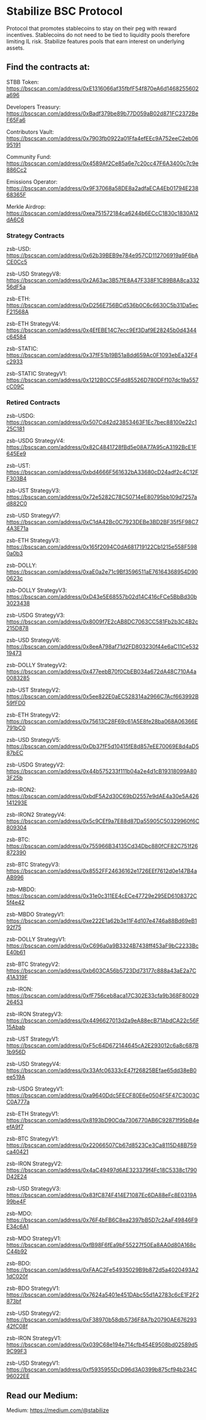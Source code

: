 # Stabilize BSC Protocol
Protocol that promotes stablecoins to stay on their peg with reward incentives. Stablecoins do not need to be tied to liquidity pools therefore limiting IL risk. Stabilize features pools that earn interest on underlying assets.

## Find the contracts at:
STBB Token: https://bscscan.com/address/0xE1316066af35fbfF54f870eA6d1468255602a696

Developers Treasury: https://bscscan.com/address/0xBadf379be89b77D059aB02d871FC2372BeF65Fa6

Contributors Vault: https://bscscan.com/address/0x7903fb0922a01Ffa4efEEc9A752eeC2eb0695191

Community Fund: https://bscscan.com/address/0x4589Af2Ce85a6e7c20cc47F6A3400c7c9e886Cc2

Emissions Operator: https://bscscan.com/address/0x9F37068a58DE8a2adfaECA4Eb01794E23868365F

Merkle Airdrop: https://bscscan.com/address/0xea751572184ca6244b6ECcC1830c1830A12dA6C6

### Strategy Contracts
zsb-USD: https://bscscan.com/address/0x62b39BEB9e784e957CD112706919a9F6bACE0Cc5

zsb-USD StrategyV8: https://bscscan.com/address/0x2A63ac3B57fE8A47F338F1C89B8A8ca33256dF5a

zsb-ETH: https://bscscan.com/address/0xD256E756BCd536b0C6c6630C5b31Da5ecF21568A

zsb-ETH StrategyV4: https://bscscan.com/address/0x4EfEBE14C7ecc9Ef3Daf9E28245b0d4344c64584

zsb-STATIC: https://bscscan.com/address/0x37fF51b19B51a8dd659Ac0F1093ebEa32F4c2933

zsb-STATIC StrategyV1: https://bscscan.com/address/0x1212B0CC5Fdd85526D780DFf107dc19a557cC09C

### Retired Contracts
zsb-USDG: https://bscscan.com/address/0x507Cd42d23853463F1Ec7bec88100e22c125C181

zsb-USDG StrategyV4: https://bscscan.com/address/0x82C4841728fBd5e08A77A95cA3192BcE1F645Ee9

zsb-UST: https://bscscan.com/address/0xbd4666F561632bA33680cD24adf2c4C12FF303B4

zsb-UST StrategyV3: https://bscscan.com/address/0x72e5282C78C50714eE80795bb109d7257ad882C0

zsb-USD StrategyV7: https://bscscan.com/address/0xC1dA42Bc0C7923DEBe3BD2BF35f5F98C74A3E71a

zsb-ETH StrategyV3: https://bscscan.com/address/0x165f2094C0dA681719122Cb1215e558F5980a0b3

zsb-DOLLY: https://bscscan.com/address/0xaE0a2e71c9Bf3596511aE76164368954D900623c

zsb-DOLLY StrategyV3: https://bscscan.com/address/0xD43e5E68557b02d14C416cFCe5BbBd30b3023438

zsb-USDG StrategyV3: https://bscscan.com/address/0x8009f7E2cAB8DC7063CC581Fb2b3C4B2c215D878

zsb-USD StrategyV6: https://bscscan.com/address/0x8eeA798af71d2FD803230f44e6aC11Ce53219473

zsb-DOLLY StrategyV2: https://bscscan.com/address/0x477eebB70f0CbEB034a672dA48C710A4a0083285

zsb-UST StrategyV2: https://bscscan.com/address/0x5ee822E0aEC528314a2966C7Acf663992B59fFD0

zsb-ETH StrategyV2: https://bscscan.com/address/0x75613C28F69c61A5E8fe28ba068A06366E791bC0

zsb-USD StrategyV5: https://bscscan.com/address/0xDb37fF5d10415fE8d857eEE70069E8d4aD587bEC

zsb-USDG StrategyV2: https://bscscan.com/address/0x44b575233f111b04a2e4d1cB19318099A803F25b

zsb-IRON2: https://bscscan.com/address/0xbdF5A2d30C69bD2557e9dAE4a30e5A426141293E

zsb-IRON2 StrategyV4: https://bscscan.com/address/0x5c9CEf9a7E88d87Da55905C50329960f6C809304

zsb-BTC: https://bscscan.com/address/0x755966B34135Cd34Dbc880fCF82C751f26872390

zsb-BTC StrategyV3: https://bscscan.com/address/0x8552FF24636162e1726EEf7612d0e147B4aAB996

zsb-MBDO: https://bscscan.com/address/0x31e0c311EE4cECe47729e295ED6108372C5f4e42

zsb-MBDO StrategyV1: https://bscscan.com/address/0xe222E1a62b3e11F4d107e4746a88Bd69eB192f75

zsb-DOLLY StrategyV1: https://bscscan.com/address/0xC696a0a9B3324B7438ff453aF9bC2233BcE40b61

zsb-BTC StrategyV2: https://bscscan.com/address/0xb603CA56b5723Dd73177c888a43aE2a7C41A319F

zsb-IRON: https://bscscan.com/address/0xfF756ceb8aca17C302E33cfa9b368F8002926453

zsb-IRON StrategyV3: https://bscscan.com/address/0x4496627013d2a9eA88ecB71AbdCA22c56F15Abab

zsb-UST StrategyV1: https://bscscan.com/address/0xF5c64D672144645cA2E293012c6a8c687B1b956D

zsb-USD StrategyV4: https://bscscan.com/address/0x33Afc06333cE47f26825BEfae65dd38eB0ee519A

zsb-USDG StrategyV1: https://bscscan.com/address/0xa9640Ddc5FECF80E6e0504F5F47C3003CC0A777a

zsb-ETH StrategyV1: https://bscscan.com/address/0x8193bD90Cda7306770AB6C92871f95bB4eefA9f7

zsb-BTC StrategyV1: https://bscscan.com/address/0x22066507Cb67d8523Ce3Ca8115D48B759ca40421

zsb-IRON StrategyV2: https://bscscan.com/address/0x4aC49497d6AE323379f4Fc18C5338c1790D42E24

zsb-USD StrategyV3: https://bscscan.com/address/0x83fC874F414E71087Ec6DA88eFc8E0319A99be4F

zsb-MDO: https://bscscan.com/address/0x76F4bFB6C8ea2397bB5D7c2AaF49846F9E34c6A1

zsb-MDO StrategyV1: https://bscscan.com/address/0xfB98F6fEa9bF55227f50Ea8AA0d80A168cC44b92

zsb-BDO: https://bscscan.com/address/0xFAAC2Fe54935029B9b872d5a4020493A21dC020f

zsb-BDO StrategyV1: https://bscscan.com/address/0x7624a5401e451DAbc55d1A2783c6cE1F2F2873bf

zsb-USD StrategyV2: https://bscscan.com/address/0xF38970b58db5736F8A7b20790AE67629342fC08f

zsb-IRON StrategyV1: https://bscscan.com/address/0x039C68e194e714cfb454E9508bd02589d59C99F3

zsb-USD StrategyV1: https://bscscan.com/address/0xf5935955DcD96d3A0399b875cf94b234C96022EE

## Read our Medium:
Medium: https://medium.com/@stabilize
